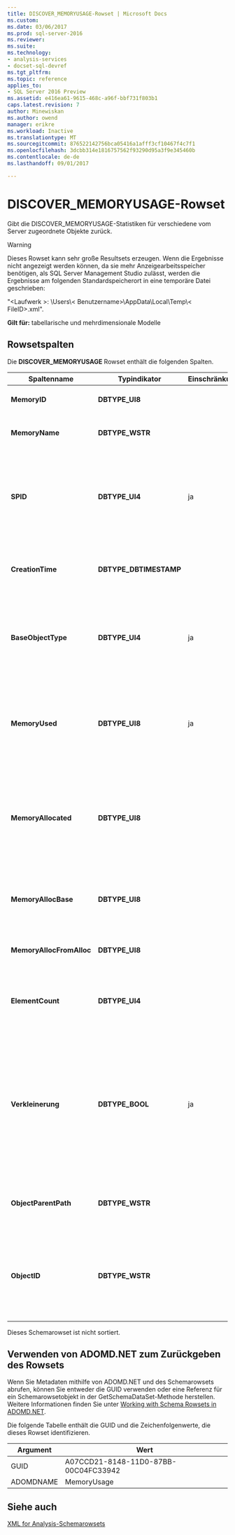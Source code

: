 ```yaml
---
title: DISCOVER_MEMORYUSAGE-Rowset | Microsoft Docs
ms.custom: 
ms.date: 03/06/2017
ms.prod: sql-server-2016
ms.reviewer: 
ms.suite: 
ms.technology:
- analysis-services
- docset-sql-devref
ms.tgt_pltfrm: 
ms.topic: reference
applies_to:
- SQL Server 2016 Preview
ms.assetid: e416ea61-9615-468c-a96f-bbf731f803b1
caps.latest.revision: 7
author: Minewiskan
ms.author: owend
manager: erikre
ms.workload: Inactive
ms.translationtype: MT
ms.sourcegitcommit: 876522142756bca05416a1afff3cf10467f4c7f1
ms.openlocfilehash: 3dcbb314e1816757562f93290d95a3f9e345460b
ms.contentlocale: de-de
ms.lasthandoff: 09/01/2017

---
```

# <a name="discovermemoryusage-rowset"></a>DISCOVER_MEMORYUSAGE-Rowset
  Gibt die DISCOVER_MEMORYUSAGE-Statistiken für verschiedene vom Server zugeordnete Objekte zurück.  
  
> [!WARNING]  
>  Dieses Rowset kann sehr große Resultsets erzeugen. Wenn die Ergebnisse nicht angezeigt werden können, da sie mehr Anzeigearbeitsspeicher benötigen, als SQL Server Management Studio zulässt, werden die Ergebnisse am folgenden Standardspeicherort in eine temporäre Datei geschrieben:  
>   
>  "\<Laufwerk >: \Users\\< Benutzername\>\AppData\Local\Temp\\< FileID\>.xml".  
  
 **Gilt für:** tabellarische und mehrdimensionale Modelle  
  
## <a name="rowset-columns"></a>Rowsetspalten  
 Die **DISCOVER_MEMORYUSAGE** Rowset enthält die folgenden Spalten.  
  
|Spaltenname|Typindikator|Einschränkung|Description|  
|-----------------|--------------------|-----------------|-----------------|  
|**MemoryID**|**DBTYPE_UI8**||Eine Zahl, die den Arbeitsspeicher identifiziert.|  
|**MemoryName**|**DBTYPE_WSTR**||Der Name des Objekts, das den Arbeitsspeicher besitzt.|  
|**SPID**|**DBTYPE_UI4**|ja|Die Sitzung, die den Speicher zugewiesen hat. 0 (null) gibt an, dass der Arbeitsspeicher nicht an eine bestimmte Sitzung gebunden ist.|  
|**CreationTime**|**DBTYPE_DBTIMESTAMP**||Entweder "Uhrzeit der Erstellung des Objekts" oder "Zeitpunkt der Zuweisung des Speichers".|  
|**BaseObjectType**|**DBTYPE_UI4**|ja|Dies ist eine Zahl, die den Typ des Objekts beschreibt. Objekte mit demselben BaseObjectType haben denselben Typ.|  
|**MemoryUsed**|**DBTYPE_UI8**|ja|Dies ist die aktuelle Größe des Objekts, die möglicherweise geringer ist, als der zur Verwendung durch das Objekt zugeordnete Arbeitsspeicher.|  
|**MemoryAllocated**|**DBTYPE_UI8**||Die Menge des zur Verwendung durch das Objekt zugeordneten Arbeitsspeichers, die größer sein kann als der tatsächlich vom Objekt verwendete Arbeitsspeicher.|  
|**MemoryAllocBase**|**DBTYPE_UI8**||Die anfänglich für das Objekt (ohne zusätzliche Zuordnungen für Objektinhalt) zugeordneten Bytes.|  
|**MemoryAllocFromAlloc**|**DBTYPE_UI8**||Der für den Inhalt dieses Objekts zugewiesene Arbeitsspeicher.|  
|**ElementCount**|**DBTYPE_UI4**||Für ein Containerobjekt ist dies die Anzahl der in diesem Objekt enthaltenen Objekte.|  
|**Verkleinerung**|**DBTYPE_BOOL**|ja|Ein boolescher Wert, der angibt, wenn der Arbeitsspeicher verkleinerbar ist (kann aufgrund von ungenügend Arbeitsspeicher wegfallen). true, wenn der Arbeitsspeicher verkleinerbar ist; false, wenn der Arbeitsspeicher nicht verkleinerbar ist.|  
|**ObjectParentPath**|**DBTYPE_WSTR**||Eine Zeichenfolge, die den vollständigen Pfad dieses Objekts identifiziert.|  
|**ObjectID**|**DBTYPE_WSTR**||Die Zeichenfolge, die das Objekt identifiziert. Der vollständige Pfad dieses Objekts wird von der Zeichenfolge dargestellt: (ObjectParentPath + '.' + ObjectId).|  
  
 Dieses Schemarowset ist nicht sortiert.  
  
## <a name="using-adomdnet-to-return-the-rowset"></a>Verwenden von ADOMD.NET zum Zurückgeben des Rowsets  
 Wenn Sie Metadaten mithilfe von ADOMD.NET und des Schemarowsets abrufen, können Sie entweder die GUID verwenden oder eine Referenz für ein Schemarowsetobjekt in der GetSchemaDataSet-Methode herstellen. Weitere Informationen finden Sie unter [Working with Schema Rowsets in ADOMD.NET](../../../analysis-services/multidimensional-models-adomd-net-client/retrieving-metadata-working-with-schema-rowsets.md).  
  
 Die folgende Tabelle enthält die GUID und die Zeichenfolgenwerte, die dieses Rowset identifizieren.  
  
|Argument|Wert|  
|--------------|-----------|  
|GUID|A07CCD21-8148-11D0-87BB-00C04FC33942|  
|ADOMDNAME|MemoryUsage|  
  
## <a name="see-also"></a>Siehe auch  
 [XML for Analysis-Schemarowsets](../../../analysis-services/schema-rowsets/xml/xml-for-analysis-schema-rowsets.md)  
  
  

